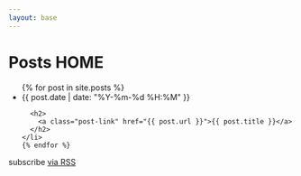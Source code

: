 ```yaml
---
layout: base
---
```


<div class="home">
  <h1 class="page-heading">Posts HOME</h1>

  <ul class="post-list">
    {% for post in site.posts %}
    <li>
      <span class="post-meta">{{ post.date | date: "%Y-%m-%d %H:%M" }}</span>

      <h2>
        <a class="post-link" href="{{ post.url }}">{{ post.title }}</a>
      </h2>
    </li>
    {% endfor %}
  </ul>

  <p class="rss-subscribe">subscribe <a href="/feed.xml">via RSS</a></p>
</div>
